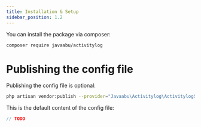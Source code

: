 ```yaml
---
title: Installation & Setup
sidebar_position: 1.2
---
```


You can install the package via composer:

```bash
composer require javaabu/activitylog
```

# Publishing the config file

Publishing the config file is optional:

```bash
php artisan vendor:publish --provider="Javaabu\Activitylog\ActivitylogServiceProvider" --tag="activitylog-config"
```

This is the default content of the config file:

```php
// TODO
```
